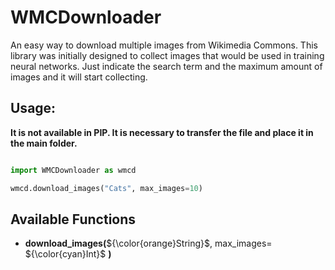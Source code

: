 # WMCDownloader
An easy way to download multiple images from Wikimedia Commons.
This library was initially designed to collect images that would be used in training neural networks.
Just indicate the search term and the maximum amount of images and it will start collecting.

## Usage:
**It is not available in PIP. It is necessary to transfer the file and place it in the main folder.**

```python

import WMCDownloader as wmcd

wmcd.download_images("Cats", max_images=10)

```

## Available Functions

+ **download_images(**${\color{orange}String}$, max_images= ${\color{cyan}Int}$ **)**

